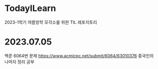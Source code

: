 # TodayILearn
2023-1학기 여름방학 모각소를 위한 TIL 레포지토리
# 2023.07.05
백준 6064번 문제
https://www.acmicpc.net/submit/6064/63010376
중국인의 나머지 정리 공부

